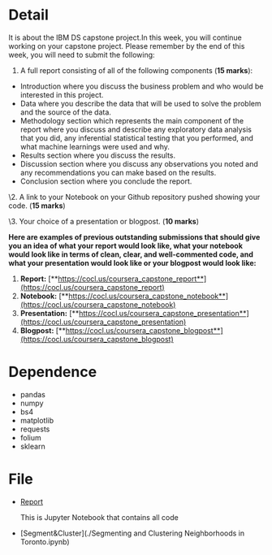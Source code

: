 # Detail

It is about the IBM DS capstone project.In this week, you will continue working on your capstone project. Please remember by the end of this week, you will need to submit the following:

1. A full report consisting of all of the following components (**15 marks**):

- Introduction where you discuss the business problem and who would be interested in this project.
- Data where you describe the data that will be used to solve the problem and the source of the data.
- Methodology section which represents the main component of the report where you discuss and describe any exploratory data analysis that you did, any inferential statistical testing that you performed, and what machine learnings were used and why.
- Results section where you discuss the results.
- Discussion section where you discuss any observations you noted and any recommendations you can make based on the results.
- Conclusion section where you conclude the report.

\2. A link to your Notebook on your Github repository pushed showing your code. (**15 marks**)

\3. Your choice of a presentation or blogpost. (**10 marks**)

**Here are examples of previous outstanding submissions that should give you an idea of what your report would look like, what your notebook would look like in terms of clean, clear, and well-commented code, and what your presentation would look like or your blogpost would look like:**

1. **Report:** [**https://cocl.us/coursera_capstone_report**](https://cocl.us/coursera_capstone_report)
2. **Notebook:** [**https://cocl.us/coursera_capstone_notebook**](https://cocl.us/coursera_capstone_notebook)
3. **Presentation:** [**https://cocl.us/coursera_capstone_presentation**](https://cocl.us/coursera_capstone_presentation)
4. **Blogpost:** [**https://cocl.us/coursera_capstone_blogpost**](https://cocl.us/coursera_capstone_blogpost)

# Dependence

* pandas
* numpy
* bs4
* matplotlib
* requests
* folium
* sklearn

# File

* [Report](./Report.ipynb)

  This is Jupyter Notebook that contains all code

* [Segment&Cluster](./Segmenting and Clustering Neighborhoods in Toronto.ipynb)

